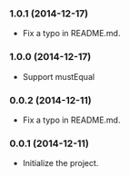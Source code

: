 ### 1.0.1 (2014-12-17)

- Fix a typo in README.md.

### 1.0.0 (2014-12-17)

- Support mustEqual

### 0.0.2 (2014-12-11)

- Fix a typo in README.md.

### 0.0.1 (2014-12-11)

- Initialize the project.
